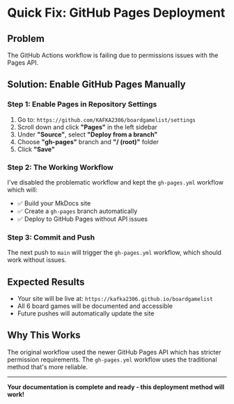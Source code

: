 # Quick Fix: GitHub Pages Deployment

## Problem
The GitHub Actions workflow is failing due to permissions issues with the Pages API.

## Solution: Enable GitHub Pages Manually

### Step 1: Enable Pages in Repository Settings
1. Go to: `https://github.com/KAFKA2306/boardgamelist/settings`
2. Scroll down and click **"Pages"** in the left sidebar
3. Under **"Source"**, select **"Deploy from a branch"**
4. Choose **"gh-pages"** branch and **"/ (root)"** folder
5. Click **"Save"**

### Step 2: The Working Workflow
I've disabled the problematic workflow and kept the `gh-pages.yml` workflow which will:
- ✅ Build your MkDocs site
- ✅ Create a `gh-pages` branch automatically
- ✅ Deploy to GitHub Pages without API issues

### Step 3: Commit and Push
The next push to `main` will trigger the `gh-pages.yml` workflow, which should work without issues.

## Expected Results
- Your site will be live at: `https://kafka2306.github.io/boardgamelist`
- All 6 board games will be documented and accessible
- Future pushes will automatically update the site

## Why This Works
The original workflow used the newer GitHub Pages API which has stricter permission requirements. The `gh-pages.yml` workflow uses the traditional method that's more reliable.

---

**Your documentation is complete and ready - this deployment method will work!**